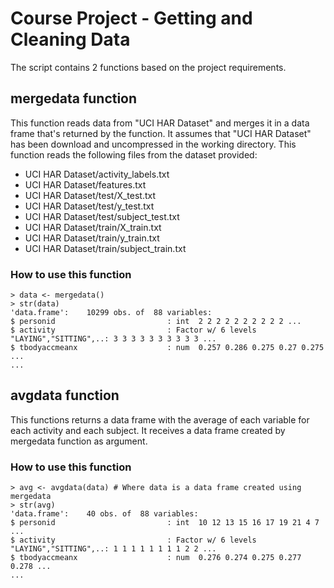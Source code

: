 Course Project - Getting and Cleaning Data 
==========================================

The script contains 2 functions based on the project requirements.

mergedata function
------------------

This function reads data from "UCI HAR Dataset" and merges it in a data frame that's returned by the function. It assumes that "UCI HAR Dataset" has been download and uncompressed in the working directory.
This function reads the following files from the dataset provided:

* UCI HAR Dataset/activity_labels.txt
* UCI HAR Dataset/features.txt
* UCI HAR Dataset/test/X_test.txt
* UCI HAR Dataset/test/y_test.txt
* UCI HAR Dataset/test/subject_test.txt
* UCI HAR Dataset/train/X_train.txt
* UCI HAR Dataset/train/y_train.txt
* UCI HAR Dataset/train/subject_train.txt

### How to use this function

    > data <- mergedata()
    > str(data)
    'data.frame':    10299 obs. of  88 variables:
    $ personid                         : int  2 2 2 2 2 2 2 2 2 2 ...
    $ activity                         : Factor w/ 6 levels "LAYING","SITTING",..: 3 3 3 3 3 3 3 3 3 3 ...
    $ tbodyaccmeanx                    : num  0.257 0.286 0.275 0.27 0.275 ...
    ...


avgdata function
----------------

This functions returns a data frame with the average of each variable for each activity and each subject. It receives a data frame created by mergedata function as argument.

### How to use this function

    > avg <- avgdata(data) # Where data is a data frame created using mergedata  
    > str(avg)  
    'data.frame':    40 obs. of  88 variables:  
    $ personid                         : int  10 12 13 15 16 17 19 21 4 7 ...  
    $ activity                         : Factor w/ 6 levels "LAYING","SITTING",..: 1 1 1 1 1 1 1 1 2 2 ...  
    $ tbodyaccmeanx                    : num  0.276 0.274 0.275 0.277 0.278 ...  
    ...
 